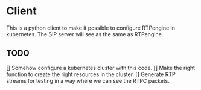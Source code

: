 # Client

This is a python client to make it possible to configure RTPengine in 
kubernetes. The SIP server will see as the same as RTPengine. 

## TODO

[] Somehow configure a kubernetes cluster with this code. 
[] Make the right function to create the right resources in the cluster. 
[] Generate RTP streams for testing in a way where we can see the RTPC 
   packets. 
